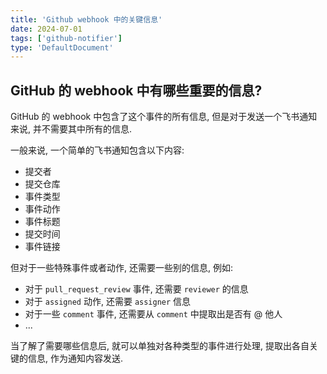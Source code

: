 ```yaml
---
title: 'Github webhook 中的关键信息'
date: 2024-07-01
tags: ['github-notifier']
type: 'DefaultDocument'
---
```


## GitHub 的 webhook 中有哪些重要的信息?

GitHub 的 webhook 中包含了这个事件的所有信息, 但是对于发送一个飞书通知来说, 并不需要其中所有的信息.

一般来说, 一个简单的飞书通知包含以下内容:

- 提交者
- 提交仓库
- 事件类型
- 事件动作
- 事件标题
- 提交时间
- 事件链接

但对于一些特殊事件或者动作, 还需要一些别的信息, 例如:

- 对于 `pull_request_review` 事件, 还需要 `reviewer` 的信息
- 对于 `assigned` 动作, 还需要 `assigner` 信息
- 对于一些 `comment` 事件, 还需要从 `comment` 中提取出是否有 @ 他人
- ...

当了解了需要哪些信息后, 就可以单独对各种类型的事件进行处理, 提取出各自关键的信息, 作为通知内容发送.
